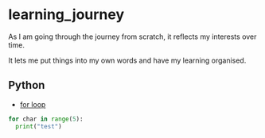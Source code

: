 #  learning_journey

As I am going through the journey from scratch, it reflects my interests over time.

It lets me put things into my own words and have my learning organised.

## Python
   * [for loop](https://github.com/hoodieblanket/learningJourney/blob/master/topics/For%20Loops)

```python
for char in range(5):
  print("test")
```
